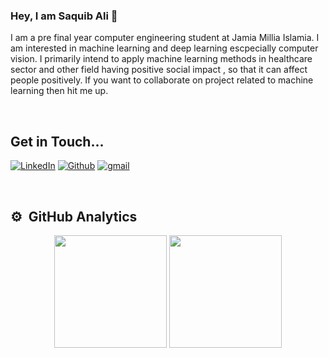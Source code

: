 ### Hey, I am Saquib Ali 👋

I am a pre final year computer engineering student at Jamia Millia Islamia. I am interested in machine learning and deep learning escpecially computer vision. I primarily intend to apply machine learning methods in healthcare sector and other field having positive social impact , so that it can affect people positively. If  you want to collaborate on project related to machine learning then hit me up.

<br>

## Get in Touch...

<p>
<a href="https://www.linkedin.com/in/saquib-ali-89aa14202/"><img alt="LinkedIn" src="https://img.shields.io/badge/LinkedIn-0077B5?style=for-the-badge&logo=linkedin&logoColor=white"></a>
<a href="https://github.com/saquibali7"><img alt="Github" src="https://img.shields.io/badge/GitHub-100000?style=for-the-badge&logo=github&logoColor=white"></a>
<a href="mailto:alisaquib95@gmail.com"><img alt="gmail" src="https://img.shields.io/badge/Gmail-D14836?style=for-the-badge&logo=gmail&logoColor=white"></a>
</p>
<br>

## ⚙️ &nbsp;GitHub Analytics
<p align="center">
  <img height="180em" src="https://github-readme-stats-eight-theta.vercel.app/api?username=saquibali7&show_icons=true&theme=algolia&include_all_commits=true&count_private=true"/>
  <img height="180em" src="https://github-readme-stats-eight-theta.vercel.app/api/top-langs/?username=saquibali7&layout=compact&langs_count=8&theme=algolia"/>
</p>
